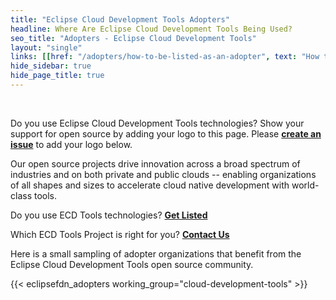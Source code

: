 ```yaml
---
title: "Eclipse Cloud Development Tools Adopters"
headline: Where Are Eclipse Cloud Development Tools Being Used?
seo_title: "Adopters - Eclipse Cloud Development Tools"
layout: "single"
links: [[href: "/adopters/how-to-be-listed-as-an-adopter", text: "How to be Listed as an Adopter"]]
hide_sidebar: true
hide_page_title: true
---
```


<br />

Do you use Eclipse Cloud Development Tools technologies? Show your support for open source by adding your logo to this page. Please **[create an issue](how-to-be-listed-as-an-adopter)** to add your logo below.  

Our open source projects drive innovation across a broad spectrum of industries and on both private and public clouds -- enabling organizations of all shapes and sizes to accelerate cloud native development with world-class tools. 

Do you use ECD Tools technologies? **[Get Listed](how-to-be-listed-as-an-adopter)**

Which ECD Tools Project is right for you? **[Contact Us]()**

Here is a small sampling of adopter organizations that benefit from the Eclipse Cloud Development Tools open source community. 

{{< eclipsefdn_adopters working_group="cloud-development-tools" >}}